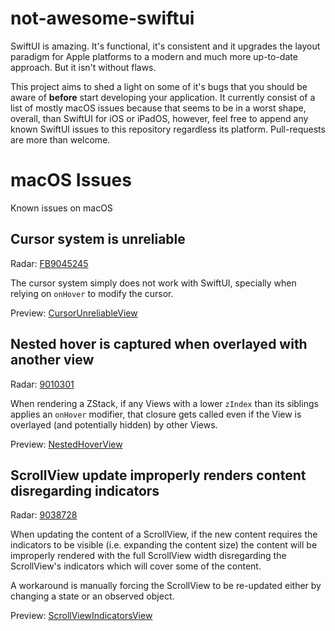 not-awesome-swiftui
===

SwiftUI is amazing. It's functional, it's consistent and it upgrades the layout paradigm for Apple platforms to a modern and much more up-to-date approach. But it isn't without flaws.

This project aims to shed a light on some of it's bugs that you should be aware of **before** start developing your application. It currently consist of a list of mostly macOS issues because that seems to be in a worst shape, overall, than SwiftUI for iOS or iPadOS, however, feel free to append any known SwiftUI issues to this repository regardless its platform. Pull-requests are more than welcome.

# macOS Issues

Known issues on macOS

## Cursor system is unreliable

Radar: [FB9045245](https://openradar.appspot.com/radar?id=5065961258352640)

The cursor system simply does not work with SwiftUI, specially when relying on `onHover` to modify the cursor.

Preview: [CursorUnreliableView](/macOS/CursorUnreliableView.swift)

## Nested hover is captured when overlayed with another view

Radar: [9010301](https://openradar.appspot.com/radar?id=4990741046624256)

When rendering a ZStack, if any Views with a lower `zIndex` than its siblings applies an `onHover` modifier, that closure gets called even if the View is overlayed (and potentially hidden) by other Views.


Preview: [NestedHoverView](/macOS/NestedHoverView.swift)

## ScrollView update improperly renders content disregarding indicators

Radar: [9038728](https://openradar.appspot.com/radar?id=5016967895318528)

When updating the content of a ScrollView, if the new content requires the indicators to be visible (i.e. expanding the content size) the content will be improperly rendered with the full ScrollView width disregarding the ScrollView's indicators which will cover some of the content.

A workaround is manually forcing the ScrollView to be re-updated either by changing a state or an observed object.

Preview: [ScrollViewIndicatorsView](/macOS/ScrollViewIndicatorsView.swift)
